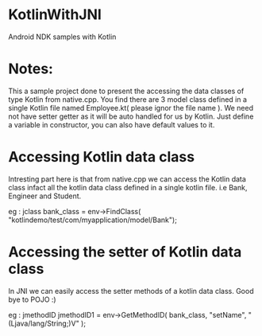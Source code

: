 # KotlinWithJNI
Android NDK samples with Kotlin
# Notes:
This a sample project done to present the accessing the data classes of type Kotlin from native.cpp.
You find there are 3 model class defined in a single Kotlin file named Employee.kt( please ignor the file name ). 
We need not have setter getter as it will be auto handled for us by Kotlin. Just define a variable in constructor, you can also have default values to it.


# Accessing Kotlin data class
Intresting part here is that from native.cpp we can access the Kotlin data class
infact all the kotlin data class defined in a single kotlin file. i.e Bank, Engineer and Student.

eg :     jclass bank_class = env->FindClass( "kotlindemo/test/com/myapplication/model/Bank");

# Accessing the setter of Kotlin data class
In JNI we can easily access the setter methods of a kotlin data class. Good bye to POJO :)

eg :    jmethodID jmethodID1 = env->GetMethodID( bank_class,  "setName", "(Ljava/lang/String;)V" );



